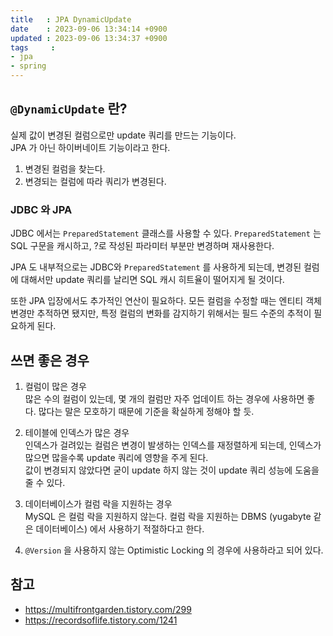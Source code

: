 ```yaml
---
title   : JPA DynamicUpdate
date    : 2023-09-06 13:34:14 +0900
updated : 2023-09-06 13:34:37 +0900
tags     : 
- jpa
- spring
---
```


## `@DynamicUpdate` 란?

실제 값이 변경된 컬럼으로만 update 쿼리를 만드는 기능이다.  
JPA 가 아닌 하이버네이트 기능이라고 한다.  

1. 변경된 컬럼을 찾는다.
2. 변경되는 컬럼에 따라 쿼리가 변경된다. 

### JDBC 와 JPA

JDBC 에서는 `PreparedStatement` 클래스를 사용할 수 있다. `PreparedStatement` 는 SQL 구문을 캐시하고, ?로 작성된 파라미터 부분만 변경하며 재사용한다.   

JPA 도 내부적으로는 JDBC와 `PreparedStatement` 를 사용하게 되는데, 변경된 컬럼에 대해서만 update 쿼리를 날리면 SQL 캐시 히트율이 떨어지게 될 것이다.  

또한 JPA 입장에서도 추가적인 연산이 필요하다. 모든 컬럼을 수정할 때는 엔티티 객체 변경만 추적하면 됐지만, 특정 컬럼의 변화를 감지하기 위해서는 필드 수준의 추적이 필요하게 된다.   

## 쓰면 좋은 경우

1. 컬럼이 많은 경우  
많은 수의 컬럼이 있는데, 몇 개의 컬럼만 자주 업데이트 하는 경우에 사용하면 좋다. 많다는 말은 모호하기 때문에 기준을 확실하게 정해야 할 듯.

2. 테이블에 인덱스가 많은 경우  
인덱스가 걸려있는 컬럼은 변경이 발생하는 인덱스를 재정렬하게 되는데, 인덱스가 많으면 많을수록 update 쿼리에 영향을 주게 된다.  
값이 변경되지 않았다면 굳이 update 하지 않는 것이 update 쿼리 성능에 도움을 줄 수 있다.

3. 데이터베이스가 컬럼 락을 지원하는 경우  
MySQL 은 컬럼 락을 지원하지 않는다. 컬럼 락을 지원하는 DBMS (yugabyte 같은 데이터베이스) 에서 사용하기 적절하다고 한다.

4. `@Version` 을 사용하지 않는 Optimistic Locking 의 경우에 사용하라고 되어 있다.  

## 참고

- https://multifrontgarden.tistory.com/299
- https://recordsoflife.tistory.com/1241